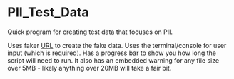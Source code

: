 # PII_Test_Data
Quick program for creating test data that focuses on PII. 

Uses faker [URL](https://faker.readthedocs.io/en/master/) to create the fake data. Uses the terminal/console for user input (which is required). 
Has a progress bar to show you how long the script will need to run. It also has an embedded warning for any file size over 5MB - likely anything over 20MB will take a fair bit. 
